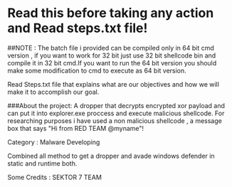 # Read this before taking any action and Read steps.txt file!
##NOTE : The batch file i provided can be compiled only in 64 bit cmd version , if you want to work for 32 bit just use 32 bit shellcode bin and compile it in 32 bit cmd.If you want to run the 64 bit version you should make some modification to cmd  to execute as 64 bit version.

Read Steps.txt file that explains what are our objectives and how we will make it to accomplish our goal.

###About the project:
A dropper that decrypts encrypted xor payload and can put it into explorer.exe proccess and execute malicious shellcode.
For researching purposes i have used a non malicious shellcode , a message box that says "Hi from RED TEAM @myname"!

Category : Malware Developing   

Combined all method to get a dropper and avade windows defender in static and runtime both.

Some Credits : SEKTOR 7 TEAM 

